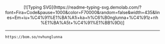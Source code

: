 
<img src="https://camo.githubusercontent.com/82291b0fe831bfc6781e07fc5090cbd0a8b912bb8b8d4fec0696c881834f81ac/68747470733a2f2f70726f626f742e6d656469612f394575424971676170492e676966"
width="800"  height="3">
<div align="center">
[![Typing SVG](https://readme-typing-svg.demolab.com/?font=Fira+Code&pause=1000&color=F70000&random=false&width=435&lines=Em+iu+%C4%91%E1%BA%A1i+ka+h%C6%B0nglunna+%C4%91z+nh%E1%BA%A5t+%C4%91%E1%BB%9Di)]
<img src="https://camo.githubusercontent.com/82291b0fe831bfc6781e07fc5090cbd0a8b912bb8b8d4fec0696c881834f81ac/68747470733a2f2f70726f626f742e6d656469612f394575424971676170492e676966"
width="800"  height="3">

</div>

----------
```golang
https://bom.so/nvhunglunna
```

<div align="center">
<img src="https://camo.githubusercontent.com/82291b0fe831bfc6781e07fc5090cbd0a8b912bb8b8d4fec0696c881834f81ac/68747470733a2f2f70726f626f742e6d656469612f394575424971676170492e676966"
width="800"  height="3">

</div>
